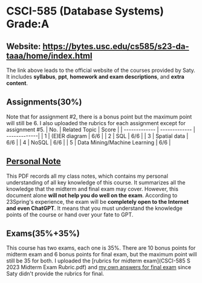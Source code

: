 # CSCI-585 (Database Systems) Grade:A

## Website: https://bytes.usc.edu/cs585/s23-da-taaa/home/index.html
The link above leads to the official website of the courses provided by Saty. It includes **syllabus**, **ppt**, **homework and exam descriptions**, and **extra content**.

## Assignments(30%)
Note that for assignment #2, there is a bonus point but the maximum point will still be 6. I also uploaded the rubrics for each assignment except for assignment #5. 
| No. | Related Topic | Score |
| ------------- | ------------- | -------------|
| 1  | (E)ER diagram  | 6/6 |
| 2  | SQL  | 6/6 |
| 3  | Spatial data  | 6/6 |
| 4  | NoSQL | 6/6 |
| 5  | Data Mining/Machine Learning  | 6/6 |

## [Personal Note](https://github.com/AsunaSS/CSCI-585/releases/download/Note/CSCI585_Note.pdf)
This PDF records all my class notes, which contains my personal understanding of all key knowledge of this course. It summarizes all the knowledge that the midterm and final exam may cover. However, this document alone **will not help you do well on the exam**. According to 23Spring's experience, the exam will be **completely open to the Internet and even ChatGPT**. It means that you must understand the knowledge points of the course or hand over your fate to GPT.

## Exams(35%+35%)
This course has two exams, each one is 35%. There are 10 bonus points for midterm exam and 6 bonus points for final exam, but the maximum point will still be 35 for both. I uploaded the [rubrics for midterm exam](CSCI-585 S 2023 Midterm Exam Rubric.pdf) and [my own answers for final exam](Final.pdf) since Saty didn't provide the rubrics for final.
